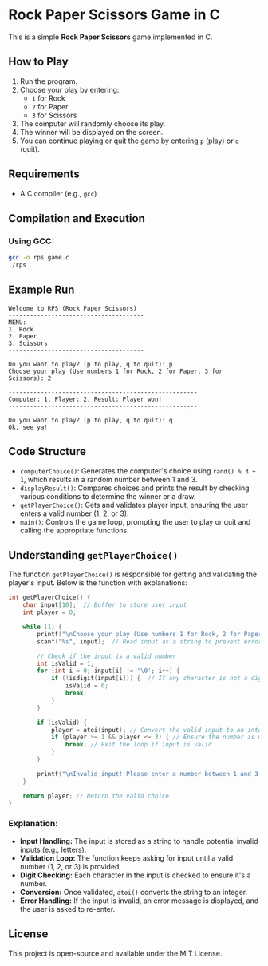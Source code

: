 # Rock Paper Scissors Game in C

This is a simple **Rock Paper Scissors** game implemented in C.

## How to Play

1. Run the program.
2. Choose your play by entering:
   - `1` for Rock
   - `2` for Paper
   - `3` for Scissors
3. The computer will randomly choose its play.
4. The winner will be displayed on the screen.
5. You can continue playing or quit the game by entering `p` (play) or `q` (quit).

## Requirements

- A C compiler (e.g., `gcc`)

## Compilation and Execution

### Using GCC:
```sh
gcc -o rps game.c
./rps
```

## Example Run

```
Welcome to RPS (Rock Paper Scissors)
--------------------------------------
MENU:
1. Rock
2. Paper
3. Scissors
--------------------------------------

Do you want to play? (p to play, q to quit): p
Choose your play (Use numbers 1 for Rock, 2 for Paper, 3 for Scissors): 2

-----------------------------------------------------
Computer: 1, Player: 2, Result: Player won!
-----------------------------------------------------

Do you want to play? (p to play, q to quit): q
Ok, see ya!
```

## Code Structure

- `computerChoice()`: Generates the computer's choice using `rand() % 3 + 1`, which results in a random number between 1 and 3.
- `displayResult()`: Compares choices and prints the result by checking various conditions to determine the winner or a draw.
- `getPlayerChoice()`: Gets and validates player input, ensuring the user enters a valid number (1, 2, or 3).
- `main()`: Controls the game loop, prompting the user to play or quit and calling the appropriate functions.

## Understanding `getPlayerChoice()`

The function `getPlayerChoice()` is responsible for getting and validating the player's input. Below is the function with explanations:

```c
int getPlayerChoice() {
    char input[10];  // Buffer to store user input
    int player = 0;  

    while (1) {  
        printf("\nChoose your play (Use numbers 1 for Rock, 2 for Paper, 3 for Scissors): ");
        scanf("%s", input);  // Read input as a string to prevent errors

        // Check if the input is a valid number
        int isValid = 1;
        for (int i = 0; input[i] != '\0'; i++) {
            if (!isdigit(input[i])) {  // If any character is not a digit, it's invalid
                isValid = 0;
                break;
            }
        }

        if (isValid) {
            player = atoi(input); // Convert the valid input to an integer
            if (player >= 1 && player <= 3) { // Ensure the number is within range
                break; // Exit the loop if input is valid
            }
        }

        printf("\nInvalid input! Please enter a number between 1 and 3.\n");
    }

    return player; // Return the valid choice
}
```

### Explanation:

- **Input Handling:** The input is stored as a string to handle potential invalid inputs (e.g., letters).
- **Validation Loop:** The function keeps asking for input until a valid number (1, 2, or 3) is provided.
- **Digit Checking:** Each character in the input is checked to ensure it's a number.
- **Conversion:** Once validated, `atoi()` converts the string to an integer.
- **Error Handling:** If the input is invalid, an error message is displayed, and the user is asked to re-enter.

## License

This project is open-source and available under the MIT License.

